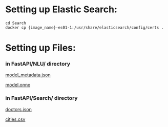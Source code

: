 
# Setting up Elastic Search:
```
cd Search
docker cp {image_name}-es01-1:/usr/share/elasticsearch/config/certs .
```


# Setting up Files:

### in FastAPI/NLU/ directory

[model_metadata.json](https://ner-model.s3.ir-thr-at1.arvanstorage.ir/model_metadata.json)

[model.onnx](https://ner-model.s3.ir-thr-at1.arvanstorage.ir/model.onnx)

### in FastAPI/Search/ directory

[doctors.json](https://ner-model.s3.ir-thr-at1.arvanstorage.ir/doctors.json)

[cities.csv](https://ner-model.s3.ir-thr-at1.arvanstorage.ir/cities.csv)
